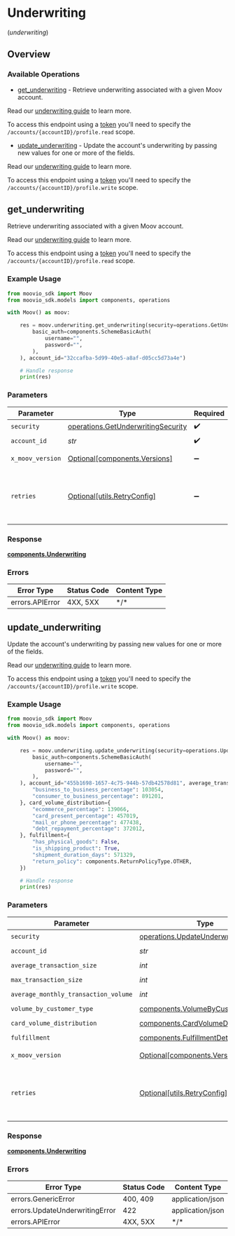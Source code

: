# Underwriting
(*underwriting*)

## Overview

### Available Operations

* [get_underwriting](#get_underwriting) - Retrieve underwriting associated with a given Moov account. 

Read our [underwriting guide](https://docs.moov.io/guides/accounts/requirements/underwriting/) to learn more. 

To access this endpoint using a [token](https://docs.moov.io/api/authentication/access-tokens/) you'll need 
to specify the `/accounts/{accountID}/profile.read` scope.
* [update_underwriting](#update_underwriting) - Update the account's underwriting by passing new values for one or more of the fields. 

Read our [underwriting guide](https://docs.moov.io/guides/accounts/requirements/underwriting/) to learn more.

To access this endpoint using a [token](https://docs.moov.io/api/authentication/access-tokens/) you'll need 
to specify the `/accounts/{accountID}/profile.write` scope.

## get_underwriting

Retrieve underwriting associated with a given Moov account. 

Read our [underwriting guide](https://docs.moov.io/guides/accounts/requirements/underwriting/) to learn more. 

To access this endpoint using a [token](https://docs.moov.io/api/authentication/access-tokens/) you'll need 
to specify the `/accounts/{accountID}/profile.read` scope.

### Example Usage

```python
from moovio_sdk import Moov
from moovio_sdk.models import components, operations

with Moov() as moov:

    res = moov.underwriting.get_underwriting(security=operations.GetUnderwritingSecurity(
        basic_auth=components.SchemeBasicAuth(
            username="",
            password="",
        ),
    ), account_id="32ccafba-5d99-40e5-a8af-d05cc5d73a4e")

    # Handle response
    print(res)

```

### Parameters

| Parameter                                                                                | Type                                                                                     | Required                                                                                 | Description                                                                              |
| ---------------------------------------------------------------------------------------- | ---------------------------------------------------------------------------------------- | ---------------------------------------------------------------------------------------- | ---------------------------------------------------------------------------------------- |
| `security`                                                                               | [operations.GetUnderwritingSecurity](../../models/operations/getunderwritingsecurity.md) | :heavy_check_mark:                                                                       | N/A                                                                                      |
| `account_id`                                                                             | *str*                                                                                    | :heavy_check_mark:                                                                       | N/A                                                                                      |
| `x_moov_version`                                                                         | [Optional[components.Versions]](../../models/components/versions.md)                     | :heavy_minus_sign:                                                                       | Specify an API version.                                                                  |
| `retries`                                                                                | [Optional[utils.RetryConfig]](../../models/utils/retryconfig.md)                         | :heavy_minus_sign:                                                                       | Configuration to override the default retry behavior of the client.                      |

### Response

**[components.Underwriting](../../models/components/underwriting.md)**

### Errors

| Error Type      | Status Code     | Content Type    |
| --------------- | --------------- | --------------- |
| errors.APIError | 4XX, 5XX        | \*/\*           |

## update_underwriting

Update the account's underwriting by passing new values for one or more of the fields. 

Read our [underwriting guide](https://docs.moov.io/guides/accounts/requirements/underwriting/) to learn more.

To access this endpoint using a [token](https://docs.moov.io/api/authentication/access-tokens/) you'll need 
to specify the `/accounts/{accountID}/profile.write` scope.

### Example Usage

```python
from moovio_sdk import Moov
from moovio_sdk.models import components, operations

with Moov() as moov:

    res = moov.underwriting.update_underwriting(security=operations.UpdateUnderwritingSecurity(
        basic_auth=components.SchemeBasicAuth(
            username="",
            password="",
        ),
    ), account_id="455b1698-1657-4c75-944b-57db42578d81", average_transaction_size=686, max_transaction_size=927778, average_monthly_transaction_volume=363635, volume_by_customer_type={
        "business_to_business_percentage": 103054,
        "consumer_to_business_percentage": 891201,
    }, card_volume_distribution={
        "ecommerce_percentage": 139066,
        "card_present_percentage": 457019,
        "mail_or_phone_percentage": 477438,
        "debt_repayment_percentage": 372012,
    }, fulfillment={
        "has_physical_goods": False,
        "is_shipping_product": True,
        "shipment_duration_days": 571329,
        "return_policy": components.ReturnPolicyType.OTHER,
    })

    # Handle response
    print(res)

```

### Parameters

| Parameter                                                                                      | Type                                                                                           | Required                                                                                       | Description                                                                                    |
| ---------------------------------------------------------------------------------------------- | ---------------------------------------------------------------------------------------------- | ---------------------------------------------------------------------------------------------- | ---------------------------------------------------------------------------------------------- |
| `security`                                                                                     | [operations.UpdateUnderwritingSecurity](../../models/operations/updateunderwritingsecurity.md) | :heavy_check_mark:                                                                             | N/A                                                                                            |
| `account_id`                                                                                   | *str*                                                                                          | :heavy_check_mark:                                                                             | N/A                                                                                            |
| `average_transaction_size`                                                                     | *int*                                                                                          | :heavy_check_mark:                                                                             | N/A                                                                                            |
| `max_transaction_size`                                                                         | *int*                                                                                          | :heavy_check_mark:                                                                             | N/A                                                                                            |
| `average_monthly_transaction_volume`                                                           | *int*                                                                                          | :heavy_check_mark:                                                                             | N/A                                                                                            |
| `volume_by_customer_type`                                                                      | [components.VolumeByCustomerType](../../models/components/volumebycustomertype.md)             | :heavy_check_mark:                                                                             | N/A                                                                                            |
| `card_volume_distribution`                                                                     | [components.CardVolumeDistribution](../../models/components/cardvolumedistribution.md)         | :heavy_check_mark:                                                                             | N/A                                                                                            |
| `fulfillment`                                                                                  | [components.FulfillmentDetails](../../models/components/fulfillmentdetails.md)                 | :heavy_check_mark:                                                                             | N/A                                                                                            |
| `x_moov_version`                                                                               | [Optional[components.Versions]](../../models/components/versions.md)                           | :heavy_minus_sign:                                                                             | Specify an API version.                                                                        |
| `retries`                                                                                      | [Optional[utils.RetryConfig]](../../models/utils/retryconfig.md)                               | :heavy_minus_sign:                                                                             | Configuration to override the default retry behavior of the client.                            |

### Response

**[components.Underwriting](../../models/components/underwriting.md)**

### Errors

| Error Type                     | Status Code                    | Content Type                   |
| ------------------------------ | ------------------------------ | ------------------------------ |
| errors.GenericError            | 400, 409                       | application/json               |
| errors.UpdateUnderwritingError | 422                            | application/json               |
| errors.APIError                | 4XX, 5XX                       | \*/\*                          |